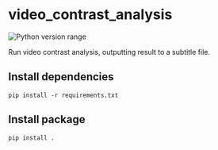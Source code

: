 video_contrast_analysis
=======================
![Python version range](https://img.shields.io/badge/python-3.8+-blue.svg)

Run video contrast analysis, outputting result to a subtitle file.

## Install dependencies

    pip install -r requirements.txt

## Install package

    pip install .
